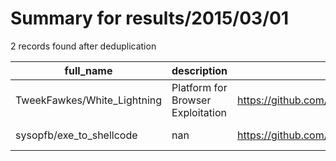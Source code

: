 
# Summary for results/2015/03/01
    
2 records found after deduplication

| full_name | description | html_url | matched_list | matched_count | pushed_at | size | stargazers_count | language | forks_count | vul_ids |
|-----------------------------|-----------------------------------|------------------------------------------------|----------------|-----------------|---------------------------|--------|--------------------|------------|---------------|-----------|
| TweekFawkes/White_Lightning | Platform for Browser Exploitation | https://github.com/TweekFawkes/White_Lightning | ['exploit'] | 1 | 2015-03-01 09:11:18+00:00 | 1705 | 34 | JavaScript | 14 | [] |
| sysopfb/exe_to_shellcode | nan | https://github.com/sysopfb/exe_to_shellcode | ['shellcode'] | 1 | 2015-03-01 02:48:54+00:00 | 104 | 1 | C | 1 | [] |

